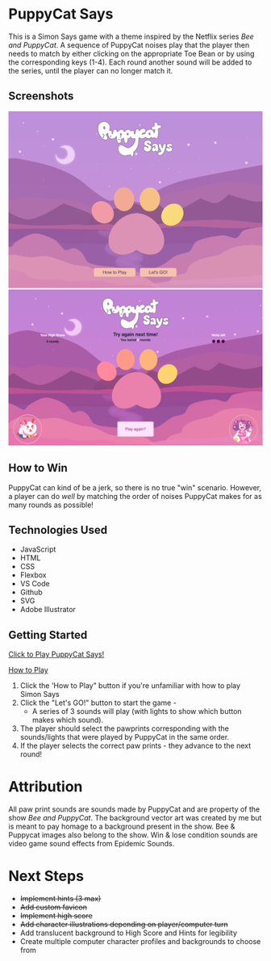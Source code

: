 # PuppyCat Says

This is a Simon Says game with a theme inspired by the Netflix series *Bee and PuppyCat*. A sequence of PuppyCat noises play that the player then needs to match by either clicking on the appropriate Toe Bean or by using the corresponding keys (1-4). Each round another sound will be added to the series, until the player can no longer match it.

## Screenshots
![Screenshot of game screen](Media/Screenshot.png)
![Screenshot of game screen during play](Media/Screenshot2.png)

## How to Win

PuppyCat can kind of be a jerk, so there is no true "win" scenario. However, a player can do *well* by matching the order of noises PuppyCat makes for as many rounds as possible!

## Technologies Used

- JavaScript
- HTML
- CSS
- Flexbox
- VS Code
- Github
- SVG
- Adobe Illustrator

## Getting Started

[Click to Play PuppyCat Says!](https://stephaniestralina.github.io/SimonSays/)

<u>How to Play</u>

1. Click the 'How to Play" button if you're unfamiliar with how to play Simon Says
2. Click the "Let's GO!" button to start the game -
    - A series of 3 sounds will play (with lights to show which button makes which sound).
3. The player should select the pawprints corresponding with the sounds/lights that were played by PuppyCat in the same order.
4. If the player selects the correct paw prints - they advance to the next round!

# Attribution

All paw print sounds are sounds made by PuppyCat and are property of the show *Bee and PuppyCat*. The background vector art was created by me but is meant to pay homage to a background present in the show. Bee & Puppycat images also belong to the show. Win & lose condition sounds are video game sound effects from Epidemic Sounds.


# Next Steps

- ~~Implement hints (3 max)~~
- ~~Add custom favicon~~
- ~~Implement high score~~
- ~~Add character illustrations depending on player/computer turn~~
- Add translucent background to High Score and Hints for legibility
- Create multiple computer character profiles and backgrounds to choose from